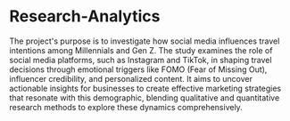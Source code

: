 # Research-Analytics

The project's purpose is to investigate how social media influences travel intentions among Millennials and Gen Z. The study examines the role of social media platforms, such as Instagram and TikTok, in shaping travel decisions through emotional triggers like FOMO (Fear of Missing Out), influencer credibility, and personalized content. It aims to uncover actionable insights for businesses to create effective marketing strategies that resonate with this demographic, blending qualitative and quantitative research methods to explore these dynamics comprehensively​.
